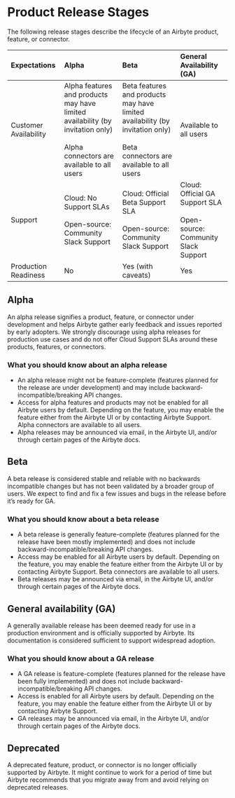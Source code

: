 # Product Release Stages

The following release stages describe the lifecycle of an Airbyte product, feature, or connector.

| Expectations | Alpha | Beta | General Availability (GA)|
|:-------------|:------|:-----|:-------------------------|
| Customer Availability | Alpha features and products may have limited availability (by invitation only) <br><br> Alpha connectors are available to all users | Beta features and products may have limited availability (by invitation only) <br><br> Beta connectors are available to all users | Available to all users |
|Support | Cloud: No Support SLAs <br><br> Open-source: Community Slack Support | Cloud: Official Beta Support SLA <br><br> Open-source: Community Slack Support | Cloud: Official GA Support SLA <br><br> Open-source: Community Slack Support |
| Production Readiness | No | Yes (with caveats) | Yes |

## Alpha 
An alpha release signifies a product, feature, or connector under development and helps Airbyte gather early feedback and issues reported by early adopters. We strongly discourage using alpha releases for production use cases and do not offer Cloud Support SLAs around these products, features, or connectors.

### What you should know about an alpha release

- An alpha release might not be feature-complete (features planned for the release are under development) and may include backward-incompatible/breaking API changes. 
- Access for alpha features and products may not be enabled for all Airbyte users by default. Depending on the feature, you may enable the feature either from the Airbyte UI or by contacting Airbyte Support. Alpha connectors are available to all users. 
- Alpha releases may be announced via email, in the Airbyte UI, and/or through certain pages of the Airbyte docs.

## Beta 
A beta release is considered stable and reliable with no backwards incompatible changes but has not been validated by a broader group of users. We expect to find and fix a few issues and bugs in the release before it’s ready for GA.

### What you should know about a beta release

- A beta release is generally feature-complete (features planned for the release have been mostly implemented) and does not include backward-incompatible/breaking API changes. 
- Access may be enabled for all Airbyte users by default. Depending on the feature, you may enable the feature either from the Airbyte UI or by contacting Airbyte Support. Beta connectors are available to all users. 
- Beta releases may be announced via email, in the Airbyte UI, and/or through certain pages of the Airbyte docs.

## General availability (GA) 
A generally available release has been deemed ready for use in a production environment and is officially supported by Airbyte. Its documentation is considered sufficient to support widespread adoption.

### What you should know about a GA release

- A GA release is feature-complete (features planned for the release have been fully implemented) and does not include backward-incompatible/breaking API changes. 
- Access is enabled for all Airbyte users by default. Depending on the feature, you may enable the feature either from the Airbyte UI or by contacting Airbyte Support. 
- GA releases may be announced via email, in the Airbyte UI, and/or through certain pages of the Airbyte docs. 

## Deprecated 
A deprecated feature, product, or connector is no longer officially supported by Airbyte. It might continue to work for a period of time but Airbyte recommends that you migrate away from and avoid relying on deprecated releases.